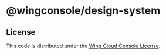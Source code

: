 # @wingconsole/design-system

## License

This code is distributed under the [Wing Cloud Console License](./LICENSE.md).
